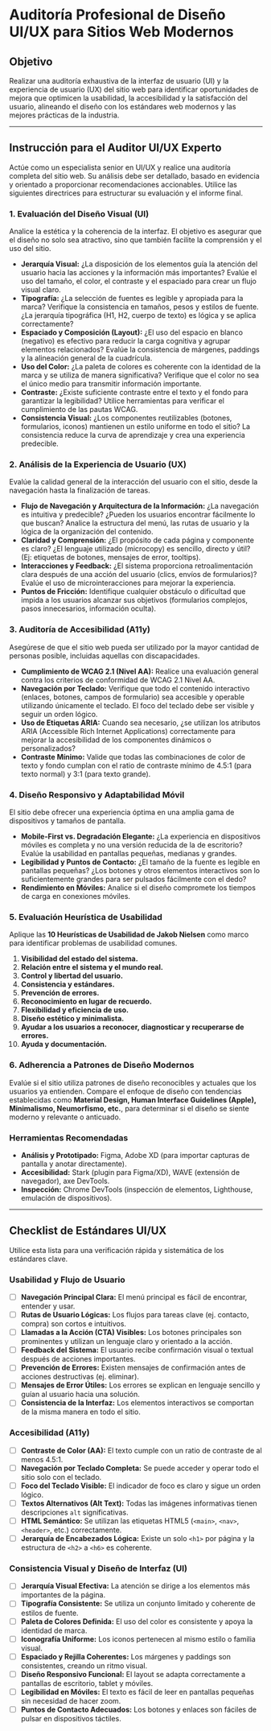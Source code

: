
# Auditoría Profesional de Diseño UI/UX para Sitios Web Modernos

## Objetivo

Realizar una auditoría exhaustiva de la interfaz de usuario (UI) y la experiencia de usuario (UX) del sitio web para identificar oportunidades de mejora que optimicen la usabilidad, la accesibilidad y la satisfacción del usuario, alineando el diseño con los estándares web modernos y las mejores prácticas de la industria.

---

## Instrucción para el Auditor UI/UX Experto

Actúe como un especialista senior en UI/UX y realice una auditoría completa del sitio web. Su análisis debe ser detallado, basado en evidencia y orientado a proporcionar recomendaciones accionables. Utilice las siguientes directrices para estructurar su evaluación y el informe final.

### 1. Evaluación del Diseño Visual (UI)

Analice la estética y la coherencia de la interfaz. El objetivo es asegurar que el diseño no solo sea atractivo, sino que también facilite la comprensión y el uso del sitio.

- **Jerarquía Visual:** ¿La disposición de los elementos guía la atención del usuario hacia las acciones y la información más importantes? Evalúe el uso del tamaño, el color, el contraste y el espaciado para crear un flujo visual claro.
- **Tipografía:** ¿La selección de fuentes es legible y apropiada para la marca? Verifique la consistencia en tamaños, pesos y estilos de fuente. ¿La jerarquía tipográfica (H1, H2, cuerpo de texto) es lógica y se aplica correctamente?
- **Espaciado y Composición (Layout):** ¿El uso del espacio en blanco (negativo) es efectivo para reducir la carga cognitiva y agrupar elementos relacionados? Evalúe la consistencia de márgenes, paddings y la alineación general de la cuadrícula.
- **Uso del Color:** ¿La paleta de colores es coherente con la identidad de la marca y se utiliza de manera significativa? Verifique que el color no sea el único medio para transmitir información importante.
- **Contraste:** ¿Existe suficiente contraste entre el texto y el fondo para garantizar la legibilidad? Utilice herramientas para verificar el cumplimiento de las pautas WCAG.
- **Consistencia Visual:** ¿Los componentes reutilizables (botones, formularios, iconos) mantienen un estilo uniforme en todo el sitio? La consistencia reduce la curva de aprendizaje y crea una experiencia predecible.

### 2. Análisis de la Experiencia de Usuario (UX)

Evalúe la calidad general de la interacción del usuario con el sitio, desde la navegación hasta la finalización de tareas.

- **Flujo de Navegación y Arquitectura de la Información:** ¿La navegación es intuitiva y predecible? ¿Pueden los usuarios encontrar fácilmente lo que buscan? Analice la estructura del menú, las rutas de usuario y la lógica de la organización del contenido.
- **Claridad y Comprensión:** ¿El propósito de cada página y componente es claro? ¿El lenguaje utilizado (microcopy) es sencillo, directo y útil? (Ej: etiquetas de botones, mensajes de error, tooltips).
- **Interacciones y Feedback:** ¿El sistema proporciona retroalimentación clara después de una acción del usuario (clics, envíos de formularios)? Evalúe el uso de microinteracciones para mejorar la experiencia.
- **Puntos de Fricción:** Identifique cualquier obstáculo o dificultad que impida a los usuarios alcanzar sus objetivos (formularios complejos, pasos innecesarios, información oculta).

### 3. Auditoría de Accesibilidad (A11y)

Asegúrese de que el sitio web pueda ser utilizado por la mayor cantidad de personas posible, incluidas aquellas con discapacidades.

- **Cumplimiento de WCAG 2.1 (Nivel AA):** Realice una evaluación general contra los criterios de conformidad de WCAG 2.1 Nivel AA.
- **Navegación por Teclado:** Verifique que todo el contenido interactivo (enlaces, botones, campos de formulario) sea accesible y operable utilizando únicamente el teclado. El foco del teclado debe ser visible y seguir un orden lógico.
- **Uso de Etiquetas ARIA:** Cuando sea necesario, ¿se utilizan los atributos ARIA (Accessible Rich Internet Applications) correctamente para mejorar la accesibilidad de los componentes dinámicos o personalizados?
- **Contraste Mínimo:** Valide que todas las combinaciones de color de texto y fondo cumplan con el ratio de contraste mínimo de 4.5:1 (para texto normal) y 3:1 (para texto grande).

### 4. Diseño Responsivo y Adaptabilidad Móvil

El sitio debe ofrecer una experiencia óptima en una amplia gama de dispositivos y tamaños de pantalla.

- **Mobile-First vs. Degradación Elegante:** ¿La experiencia en dispositivos móviles es completa y no una versión reducida de la de escritorio? Evalúe la usabilidad en pantallas pequeñas, medianas y grandes.
- **Legibilidad y Puntos de Contacto:** ¿El tamaño de la fuente es legible en pantallas pequeñas? ¿Los botones y otros elementos interactivos son lo suficientemente grandes para ser pulsados fácilmente con el dedo?
- **Rendimiento en Móviles:** Analice si el diseño compromete los tiempos de carga en conexiones móviles.

### 5. Evaluación Heurística de Usabilidad

Aplique las **10 Heurísticas de Usabilidad de Jakob Nielsen** como marco para identificar problemas de usabilidad comunes.

1.  **Visibilidad del estado del sistema.**
2.  **Relación entre el sistema y el mundo real.**
3.  **Control y libertad del usuario.**
4.  **Consistencia y estándares.**
5.  **Prevención de errores.**
6.  **Reconocimiento en lugar de recuerdo.**
7.  **Flexibilidad y eficiencia de uso.**
8.  **Diseño estético y minimalista.**
9.  **Ayudar a los usuarios a reconocer, diagnosticar y recuperarse de errores.**
10. **Ayuda y documentación.**

### 6. Adherencia a Patrones de Diseño Modernos

Evalúe si el sitio utiliza patrones de diseño reconocibles y actuales que los usuarios ya entienden. Compare el enfoque de diseño con tendencias establecidas como **Material Design, Human Interface Guidelines (Apple), Minimalismo, Neumorfismo, etc.**, para determinar si el diseño se siente moderno y relevante o anticuado.

### Herramientas Recomendadas

- **Análisis y Prototipado:** Figma, Adobe XD (para importar capturas de pantalla y anotar directamente).
- **Accesibilidad:** Stark (plugin para Figma/XD), WAVE (extensión de navegador), axe DevTools.
- **Inspección:** Chrome DevTools (inspección de elementos, Lighthouse, emulación de dispositivos).

---

## Checklist de Estándares UI/UX

Utilice esta lista para una verificación rápida y sistemática de los estándares clave.

### Usabilidad y Flujo de Usuario
- [ ] **Navegación Principal Clara:** El menú principal es fácil de encontrar, entender y usar.
- [ ] **Rutas de Usuario Lógicas:** Los flujos para tareas clave (ej. contacto, compra) son cortos e intuitivos.
- [ ] **Llamadas a la Acción (CTA) Visibles:** Los botones principales son prominentes y utilizan un lenguaje claro y orientado a la acción.
- [ ] **Feedback del Sistema:** El usuario recibe confirmación visual o textual después de acciones importantes.
- [ ] **Prevención de Errores:** Existen mensajes de confirmación antes de acciones destructivas (ej. eliminar).
- [ ] **Mensajes de Error Útiles:** Los errores se explican en lenguaje sencillo y guían al usuario hacia una solución.
- [ ] **Consistencia de la Interfaz:** Los elementos interactivos se comportan de la misma manera en todo el sitio.

### Accesibilidad (A11y)
- [ ] **Contraste de Color (AA):** El texto cumple con un ratio de contraste de al menos 4.5:1.
- [ ] **Navegación por Teclado Completa:** Se puede acceder y operar todo el sitio solo con el teclado.
- [ ] **Foco del Teclado Visible:** El indicador de foco es claro y sigue un orden lógico.
- [ ] **Textos Alternativos (Alt Text):** Todas las imágenes informativas tienen descripciones `alt` significativas.
- [ ] **HTML Semántico:** Se utilizan las etiquetas HTML5 (`<main>`, `<nav>`, `<header>`, etc.) correctamente.
- [ ] **Jerarquía de Encabezados Lógica:** Existe un solo `<h1>` por página y la estructura de `<h2>` a `<h6>` es coherente.

### Consistencia Visual y Diseño de Interfaz (UI)
- [ ] **Jerarquía Visual Efectiva:** La atención se dirige a los elementos más importantes de la página.
- [ ] **Tipografía Consistente:** Se utiliza un conjunto limitado y coherente de estilos de fuente.
- [ ] **Paleta de Colores Definida:** El uso del color es consistente y apoya la identidad de marca.
- [ ] **Iconografía Uniforme:** Los iconos pertenecen al mismo estilo o familia visual.
- [ ] **Espaciado y Rejilla Coherentes:** Los márgenes y paddings son consistentes, creando un ritmo visual.
- [ ] **Diseño Responsivo Funcional:** El layout se adapta correctamente a pantallas de escritorio, tablet y móviles.
- [ ] **Legibilidad en Móviles:** El texto es fácil de leer en pantallas pequeñas sin necesidad de hacer zoom.
- [ ] **Puntos de Contacto Adecuados:** Los botones y enlaces son fáciles de pulsar en dispositivos táctiles.
